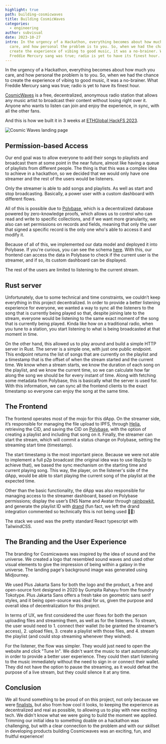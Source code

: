 ```yaml
---
highlight: true
path: building-cosmicwaves
title: Building CosmicWaves
categories:
  - engineering
author: subvisual
date: 2023-10-27
intro: In the urgency of a Hackathon, everything becomes about how much you
  care, and how personal the problem is to you. So, when we had the chance to
  create the experience of vibing to good music, it was a no-brainer. What
  Freddie Mercury sang was true; radio is yet to have its finest hour.
---
```

In the urgency of a Hackathon, everything becomes about how much you care, and how personal the problem is to you. So, when we had the chance to create the experience of vibing to good music, it was a no-brainer. What Freddie Mercury sang was true; radio is yet to have its finest hour.

[CosmicWaves](https://github.com/subvisual/CosmicWave) is a free, decentralized, anonymous radio station that allows any music artist to broadcast their content without losing right over it. Anyone who wants to listen can join and enjoy the experience, in sync, with all the other fans.

And this is how we built it in 3 weeks at [ETHGlobal HackFS 2023](https://ethglobal.com/events/hackfs2023).

![Cosmic Waves landing page](cosmicwaves.png "landing page of cosmic waves")

## Permission-based Access

Our end goal was to allow everyone to add their songs to playlists and broadcast them at some point in the near future, almost like having a queue of playlists from different people. The thing is that this was a complex idea to achieve in a hackathon, so we decided that we would only have one streamer and the rest of the users would be listeners.

Only the streamer is able to add songs and playlists. As well as start and stop broadcasting. Basically, a power user with a custom dashboard with different flows.

All of this is possible due to [Polybase](https://polybase.xyz/), which is a decentralized database powered by zero-knowledge proofs, which allows us to control who can read and write to specific collections, and if we want more granularity, we also can set permissions on records and fields, meaning that only the user that signed a specific record is the only one who's able to access it and modify it.

Because of all of this, we implemented our data model and deployed it into Polybase. If you're curious, you can see the schema [here](https://github.com/subvisual/CosmicWave/blob/main/polybase/src/schema.ts). With this, our frontend can access the data in Polybase to check if the current user is the streamer, and if so, its custom dashboard can be displayed.

The rest of the users are limited to listening to the current stream.

## Rust server

Unfortunately, due to some technical and time constraints, we couldn’t keep everything in this project decentralized. In order to provide a better listening experience for everyone, we wanted a way to sync all the listeners to the song that is currently being played so that, despite joining late to the stream, everyone would be listening to the same exact moment of the song that is currently being played. Kinda like how on a traditional radio, when you tune to a station, you start listening to what is being broadcasted at that moment in time.

On the other hand, this allowed us to play around and build a simple HTTP server in Rust. The server is a simple one, with just one public endpoint. This endpoint returns the list of songs that are currently on the playlist and a timestamp that is the offset of when the stream started and the current time. We know when a stream starts, we know the duration of each song on the playlist, and we know the current time, so we can calculate how far along the song we should be for every instant of time. Along with fetching some metadata from Polybase, this is basically what the server is used for. With this information, we can sync all the frontend clients to the exact timestamp so everyone can enjoy the song at the same time.

## **The Frontend**

The frontend operates most of the mojo for this dApp.
On the streamer side, it’s responsible for managing the file upload to IPFS, through [Helia](https://github.com/ipfs/helia), retrieving the CID, and saving the CID on [Polybase](https://polybase.xyz), with the option of creating a playlist and including that song on it. Finally, the streamer can start the stream, which will commit a status change on Polybase, setting the streaming start time (timestamp).

The start timestamp is the most important piece. Because we were not able to implement a full p2p broadcast (the original idea was to use libp2p to achieve that), we based the sync mechanism on the starting time and current playing song. This way, the player, on the listener's side of the dApp, would be able to start playing the current song of the playlist at the expected time. 

Other than the basic functionality, the dApp was also responsible for managing access to the streamer dashboard, based on Polybase permissions; display the user’s ENS Name and Avatar through [rainbowkit](https://www.rainbowkit.com/), and generate the playlist ID with [drand](https://drand.love/) (fun fact, we left the drand integration commented so technically this is not being used 🤦‍♂️)

The stack we used was the pretty standard React typescript with TailwindCSS.

## The Branding and the User Experience

The branding for Cosmicwaves was inspired by the idea of sound and the universe. We created a logo that resembled sound waves and used other visual elements to give the impression of being within a galaxy in the universe. The landing page's background image was generated using Midjourney.

We used Plus Jakarta Sans for both the logo and the product, a free and open-source font designed in 2020 by Gumpita Rahayu from the foundry Tokotype. Plus Jakarta Sans offers a fresh take on geometric sans serif styles, and it being open-source was ideal for us, given the purpose and overall idea of decentralization for this project.

In terms of UX, we first considered the user flows for both the person uploading files and streaming them, as well as for the listeners. To stream, the user would need to 1. connect their wallet (to be granted the streamer’s access), 2. upload files, 3. create a playlist with those files, and 4. stream the playlist (and could stop streaming whenever they wished).

For the listener, the flow was simpler. They would just need to open the website and click "Tune In". We didn't want the music to start automatically in order to provide a better user experience. They could then start listening to the music immediately without the need to sign in or connect their wallet. They did not have the option to pause the streaming, as it would defeat the purpose of a live stream, but they could silence it at any time.

## Conclusion

We all found something to be proud of on this project, not only because we were [finalists](https://ethglobal.com/showcase/cosmicwaves-20gwo), but also from how cool it looks, to keeping the experience as decentralized and real as possible, to allowing us to play with new exciting tech. We didn't know what we were going to build the moment we applied. Trimming our initial idea to something doable on a hackathon was challenging, but with a clear connection to the problem and with our skillset in developing products building Cosmicwaves was an exciting, fun, and fruitful experience!
